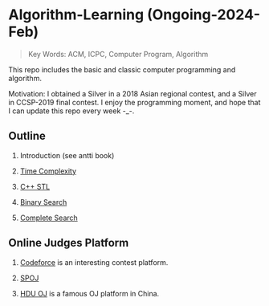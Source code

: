 # Algorithm-Learning (Ongoing-2024-Feb)
> Key Words: ACM, ICPC, Computer Program, Algorithm

This repo includes the basic and classic computer programming and algorithm.

Motivation: I obtained a Silver in a 2018 Asian regional contest, and a Silver in CCSP-2019 final contest. I enjoy the programming moment, and hope that I can update this repo every week -_-.

## Outline

1. Introduction (see antti book)

2. [Time Complexity](notes/2_TimeComplexity.md)  

3. [C++ STL](notes/3_C++STL.md)  

4. [Binary Search](notes/4_Binary_Search.md)  

5. [Complete Search](notes/5_complete_search.md)

## Online Judges Platform

1. [Codeforce](https://codeforces.com/) is an interesting contest platform.


2. [SPOJ](https://www.spoj.com/)


3. [HDU OJ](https://acm.hdu.edu.cn/) is a famous OJ platform in China.

